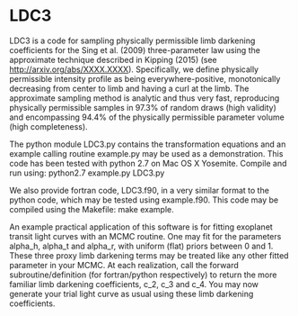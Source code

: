 # LDC3

LDC3 is a code for sampling physically permissible limb darkening coefficients for the Sing et al. (2009) three-parameter law using the approximate technique described in Kipping (2015) (see http://arxiv.org/abs/XXXX.XXXX). Specifically, we define physically permissible intensity profile as being everywhere-positive, monotonically decreasing from center to limb and having a curl at the limb. The approximate sampling method is analytic and thus very fast, reproducing physically permissible samples in 97.3% of random draws (high validity) and encompassing 94.4% of the physically permissible parameter volume (high completeness).

The python module LDC3.py contains the transformation equations and an example calling routine example.py may be used as a demonstration. This code has been tested with python 2.7 on Mac OS X Yosemite. Compile and run using: python2.7 example.py LDC3.py

We also provide fortran code, LDC3.f90, in a very similar format to the python code, which may be tested using example.f90. This code may be compiled using the Makefile: make example.

An example practical application of this software is for fitting exoplanet transit light curves with an MCMC routine. One may fit for the parameters alpha_h, alpha_t and alpha_r, with uniform (flat) priors between 0 and 1. These three proxy limb darkening terms may be treated like any other fitted parameter in your MCMC. At each realization, call the forward subroutine/definition (for fortran/python respectively) to return the more familiar limb darkening coefficients, c_2, c_3 and c_4. You may now generate your trial light curve as usual using these limb darkening coefficients.
